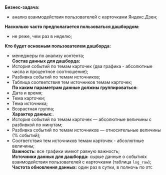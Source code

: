 **Бизнес-задача:**  

- анализ взаимодействия пользователей с карточками Яндекс.Дзен;

**Насколько часто предполагается пользоваться дашбордом:**  

- не реже, чем раз в неделю;  

**Кто будет основным пользователем дашборда:** 

- менеджеры по анализу контента;  
**Состав данных для дашборда:**  
- История событий по темам карточек (два графика - абсолютные числа и процентное соотношение);  
- Разбивка событий по темам источников;  
- Таблица соответствия тем источников темам карточек;  
**По каким параметрам данные должны группироваться:**  
- Дата и время;  
- Тема карточки;  
- Тема источника;  
- Возрастная группа;  
**Характер данных:**. 
- История событий по темам карточек — абсолютные величины с разбивкой по минутам;  
- Разбивка событий по темам источников — относительные величины (% событий);  
- Соответствия тем источников темам карточек - абсолютные величины;  
**Важность:** все графики имеют равную важность;  
**Источники данных для дашборда:**   cырые данные о событиях взаимодействия пользователей с карточками (таблица `log_raw`);  
**Частота обновления данных:** один раз в сутки, в полночь по `UTC`

